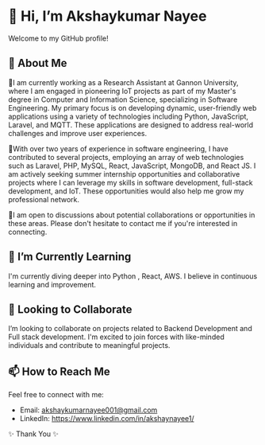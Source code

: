 # 👋 Hi, I’m Akshaykumar Nayee

Welcome to my GitHub profile!

## 👀 About Me
🔹I am currently working as a Research Assistant at Gannon University, where I am engaged in pioneering IoT projects as part of my Master's degree in Computer and Information Science, specializing in Software Engineering. My primary focus is on developing dynamic, user-friendly web applications using a variety of technologies including Python, JavaScript, Laravel, and MQTT. These applications are designed to address real-world challenges and improve user experiences.

🔹With over two years of experience in software engineering, I have contributed to several projects, employing an array of web technologies such as Laravel, PHP, MySQL, React, JavaScript, MongoDB, and React JS. I am actively seeking summer internship opportunities and collaborative projects where I can leverage my skills in software development, full-stack development, and IoT. These opportunities would also help me grow my professional network.

🔹I am open to discussions about potential collaborations or opportunities in these areas. Please don't hesitate to contact me if you're interested in connecting.

## 🌱 I’m Currently Learning
I'm currently diving deeper into Python , React, AWS. I believe in continuous learning and improvement.

## 💞️ Looking to Collaborate
I’m looking to collaborate on projects related to Backend Development and Full stack development. I'm excited to join forces with like-minded individuals and contribute to meaningful projects.

## 📫 How to Reach Me
Feel free to connect with me:
- Email: akshaykumarnayee001@gmail.com
- LinkedIn: https://www.linkedin.com/in/akshaynayee1/

 ✨ Thank You ✨ 
